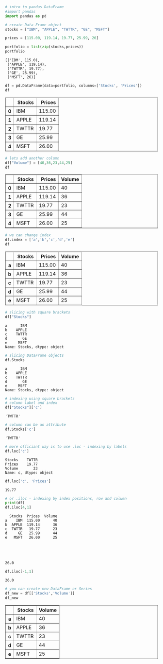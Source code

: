 

```python
# intro to pandas DataFrame
#import pandas
import pandas as pd
```


```python
# create Data Frame object
stocks = ["IBM", "APPLE", "TWTTR", "GE", "MSFT"]
```


```python
prices = [115.00, 119.14, 19.77, 25.99, 26]
```


```python
portfolio = list(zip(stocks,prices))
portfolio
```




    [('IBM', 115.0),
     ('APPLE', 119.14),
     ('TWTTR', 19.77),
     ('GE', 25.99),
     ('MSFT', 26)]




```python
df = pd.DataFrame(data=portfolio, columns=['Stocks', 'Prices'])
df
```




<div>
<table border="1" class="dataframe">
  <thead>
    <tr style="text-align: right;">
      <th></th>
      <th>Stocks</th>
      <th>Prices</th>
    </tr>
  </thead>
  <tbody>
    <tr>
      <th>0</th>
      <td>IBM</td>
      <td>115.00</td>
    </tr>
    <tr>
      <th>1</th>
      <td>APPLE</td>
      <td>119.14</td>
    </tr>
    <tr>
      <th>2</th>
      <td>TWTTR</td>
      <td>19.77</td>
    </tr>
    <tr>
      <th>3</th>
      <td>GE</td>
      <td>25.99</td>
    </tr>
    <tr>
      <th>4</th>
      <td>MSFT</td>
      <td>26.00</td>
    </tr>
  </tbody>
</table>
</div>




```python
# lets add another column
df["Volume"] = [40,36,23,44,25]
df
```




<div>
<table border="1" class="dataframe">
  <thead>
    <tr style="text-align: right;">
      <th></th>
      <th>Stocks</th>
      <th>Prices</th>
      <th>Volume</th>
    </tr>
  </thead>
  <tbody>
    <tr>
      <th>0</th>
      <td>IBM</td>
      <td>115.00</td>
      <td>40</td>
    </tr>
    <tr>
      <th>1</th>
      <td>APPLE</td>
      <td>119.14</td>
      <td>36</td>
    </tr>
    <tr>
      <th>2</th>
      <td>TWTTR</td>
      <td>19.77</td>
      <td>23</td>
    </tr>
    <tr>
      <th>3</th>
      <td>GE</td>
      <td>25.99</td>
      <td>44</td>
    </tr>
    <tr>
      <th>4</th>
      <td>MSFT</td>
      <td>26.00</td>
      <td>25</td>
    </tr>
  </tbody>
</table>
</div>




```python
# we can change index
df.index = ['a','b','c','d','e']
df
```




<div>
<table border="1" class="dataframe">
  <thead>
    <tr style="text-align: right;">
      <th></th>
      <th>Stocks</th>
      <th>Prices</th>
      <th>Volume</th>
    </tr>
  </thead>
  <tbody>
    <tr>
      <th>a</th>
      <td>IBM</td>
      <td>115.00</td>
      <td>40</td>
    </tr>
    <tr>
      <th>b</th>
      <td>APPLE</td>
      <td>119.14</td>
      <td>36</td>
    </tr>
    <tr>
      <th>c</th>
      <td>TWTTR</td>
      <td>19.77</td>
      <td>23</td>
    </tr>
    <tr>
      <th>d</th>
      <td>GE</td>
      <td>25.99</td>
      <td>44</td>
    </tr>
    <tr>
      <th>e</th>
      <td>MSFT</td>
      <td>26.00</td>
      <td>25</td>
    </tr>
  </tbody>
</table>
</div>




```python
# slicing with square brackets
df["Stocks"]
```




    a      IBM
    b    APPLE
    c    TWTTR
    d       GE
    e     MSFT
    Name: Stocks, dtype: object




```python
# slicing DataFrame objects
df.Stocks
```




    a      IBM
    b    APPLE
    c    TWTTR
    d       GE
    e     MSFT
    Name: Stocks, dtype: object




```python
# indexing using square brackets
# column label and index
df["Stocks"]['c']
```




    'TWTTR'




```python
# column can be an attribute
df.Stocks['c']
```




    'TWTTR'




```python
# more officiant way is to use .loc - indexing by labels
df.loc['c']
```




    Stocks    TWTTR
    Prices    19.77
    Volume       23
    Name: c, dtype: object




```python
df.loc['c', 'Prices']
```




    19.77




```python
# or .iloc - indexing by index positions, row and column
print(df)
df.iloc[4,1]
```

      Stocks  Prices  Volume
    a    IBM  115.00      40
    b  APPLE  119.14      36
    c  TWTTR   19.77      23
    d     GE   25.99      44
    e   MSFT   26.00      25





    26.0




```python
df.iloc[-1,1]
```




    26.0




```python
# you can create new DataFrame or Series
df_new = df[['Stocks','Volume']]
df_new
```




<div>
<table border="1" class="dataframe">
  <thead>
    <tr style="text-align: right;">
      <th></th>
      <th>Stocks</th>
      <th>Volume</th>
    </tr>
  </thead>
  <tbody>
    <tr>
      <th>a</th>
      <td>IBM</td>
      <td>40</td>
    </tr>
    <tr>
      <th>b</th>
      <td>APPLE</td>
      <td>36</td>
    </tr>
    <tr>
      <th>c</th>
      <td>TWTTR</td>
      <td>23</td>
    </tr>
    <tr>
      <th>d</th>
      <td>GE</td>
      <td>44</td>
    </tr>
    <tr>
      <th>e</th>
      <td>MSFT</td>
      <td>25</td>
    </tr>
  </tbody>
</table>
</div>




```python

```
